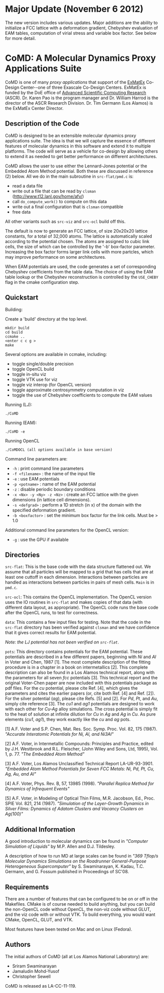 # Major Update (November 6 2012)

The new version includes various updates. Major additions are the ability to initialize a FCC lattice with a deformation gradient, Chebyshev evaluation of EAM tables, computation of virial stress and variable box factor. See below for more detail.

# CoMD: A Molecular Dynamics Proxy Applications Suite

CoMD is one of many _proxy applications_ that support of the [ExMatEx](http://exmatex.lanl.gov) Co-Design Center--one of three Exascale Co-Design Centers. ExMatEx is funded by the DoE office of [Advanced Scientific Computing Research](http://science.energy.gov/ascr) (ASCR). Dr. Karen Pao is the program manager and Dr. William Harrod is the director of the ASCR Research Division. Dr. Tim Germann (Los Alamos) is the ExMatEx Center Director.

## Description of the Code

CoMD is designed to be an extensible molecular dynamics proxy applications suite. The idea is that we will capture the essence of different features of molecular dynamics in this software and extend it to multiple platforms. The code will serve as a vehicle for co-design by allowing others to extend it as needed to get better performance on different architectures.

CoMD allows the user to use either the Lennard-Jones potential or the Embedded Atom Method potential. Both these are discussed in reference (2) below. All we do in the main subroutine in `src-flat/pmd.c` is:

 *  read a data file
 *  write out a file that can be read by `clsman` (http://www.t12.lanl.gov/home/afv/)
 *  call `do_compute_work()` to compute on this data
 *  write out a final configuration that is `clsman` compatible
 *  free data

All other variants such as `src-viz` and `src-ocl` build off this.

The default is now to generate an FCC lattice, of size 20x20x20 lattice constants, for a total of 32,000 atoms. The lattice is automatically scaled according to the potential chosen. The atoms are assigned to cubic link cells, the size of which can be controlled by the '-b' box-factor parameter. Increasing the box factor forms larger link cells with more partcles, which may improve performance on some architectures.

When EAM potentials are used, the code generates a set of corresponding Chebyshev coefficients from the table data. The choice of using the EAM table lookup or the Chebyshev reconstruction is controlled by the `USE_CHEBY` flag in the cmake configuration step.

## Quickstart

Building:

Create a 'build' directory at the top level.
   
    mkdir build
    cd build
    ccmake ..
    <enter c c g >
    make

Several options are available in ccmake, including:

   * toggle single/double precision
   * toggle OpenCL build
   * toggle in-situ viz
   * toggle VTK use for viz
   * toggle viz interop (for OpenCL version)
   * toggle approximate centrosymmetry computation in viz
   * toggle the use of Chebyshev coefficients to compute the EAM values

Running (LJ):

    ./CoMD 

Running (EAM):

    ./CoMD -e

Running OpenCL

    ./CoMDOCL (all options available in base version)

Command line parameters are:

 * `-h` : print command line parameters
 * `-f <filename>` : the name of the input file
 * `-e` : use EAM potentials
 * `-p <potname>` : name of the EAM potential
 * `-z` : disable periodic boundary conditions
 * `-x <Nx> -y <Ny> -z <Nz>` : create an FCC lattice with the given dimensions (in lattice cell dimensions).
 * `-s <defgrad>` : perform a 1D stretch (in x) of the domain with the specified deformation gradient.
 * `-b <boxfactor>` : set the minimum box factor for the link cells. Must be > 1.0

Additional command line parameters for the OpenCL version:

 * `-g` : use the GPU if available

## Directories

`src-flat`:
This is the base code with the data structure flattened out.  We assume that all particles will be mapped to a grid that has cells that are at least one cuttoff in each dimension.  Interactions between particles are handled as interactions between particles in pairs of mesh cells.  `Main` is in `pmd.c`.

`src-ocl`:
This contains the OpenCL implementation. The OpenCL version uses the IO routines in `src-flat` and makes copies of that data (with different data layout, as appropriate). The OpenCL code runs the base code after the OpenCL runs, to test for correctness. 

`data`:
This contains a few input files for testing.  Note that the code in the `src-flat` directory has been verified against `clsman` and we have confidence that it gives correct results for EAM potential.

_Note: the LJ potential has not been verified on `src-flat`_.

`pots`: 
This directory contains potentials for the EAM potential. These potentials are described in a few different papers, beginning with _Ni_ and _Al_ in Voter and Chen, 1987 [1]. The most complete description of the fitting procedure is in a chapter in a book on intermetallics [2].  This complete description can also be found in a Los Alamos technical report, along with the parameters for all seven _fcc_ potentials [3].  This technical report and the original Voter-Chen paper are now included with this potentials package as pdf files. For the _cu_ potential, please cite Ref. [4], which gives the parameters and cites the earlier papers (or, cite both Ref. [4] and Ref. [2]). For the silver potential (_ag_), please cite Refs. [5] and [2]. For _Pd_, _Pt_, and _Au_, simply cite reference [3]. The _cu1_ and _ag1_ potentials are designed to work with each other for _Cu-Ag_ alloy simulations.  The cross potential is simply fit to the heat of solution at infinite dilution for _Cu_ in _Ag_ and _Ag_ in _Cu_. As pure elements (_cu1_, _ag1_), they work exactly like the _cu_ and _ag_ pots.

[1] A.F. Voter and S.P. Chen, Mat. Res. Soc. Symp. Proc. Vol. 82, 175 (1987). _"Accurate Interatomic Potentials for Ni, Al, and Ni3Al"_

[2] A.F. Voter, in Intermetallic Compounds: Principles and Practice, edited by J.H. Westbrook and R.L. Fleischer, (John Wiley and Sons, Ltd, 1995), Vol. 1, p. 77. _"The Embedded Atom Method"_

[3] A.F. Voter, Los Alamos Unclassified Technical Report LA-UR-93-3901. _"Embedded Atom Method Potentials for Seven FCC Metals: Ni, Pd, Pt, Cu, Ag, Au, and Al"_

[4] A.F. Voter, Phys. Rev. B, 57, 13985 (1998). _"Parallel Replica Method for Dynamics of Infrequent Events"_

[5] A.F. Voter, in Modeling of Optical Thin Films, M.R. Jacobson, Ed., Proc. SPIE Vol. 821, 214 (1987). _"Simulation of the Layer-Growth Dynamics in Silver Films: Dynamics of Adatom Clusters and Vacancy Clusters on Ag(100)"_

## Additional Information

A good introduction to molecular dynamics can be found in _"Computer Simulation of Liquids"_ by M.P. Allen and D.J. Tildesley.

A description of how to run MD at large scales can be found in _"369 Tflop/s Molecular Dynamics Simulations on the Roadrunner General-Purpose Heterogeneous Supercomputer"_ by S. Swaminarayan, K. Kadau, T.C. Germann, and G. Fossum published in Proceedings of SC'08.

## Requirements

There are a number of features that can be configured to be on or off in the Makefiles.  CMake is of course needed to build anything, but you can build the non-OpenCL code without OpenCL, the non-viz code without GLUT, and the viz code with or without VTK.  To build everything, you would want CMake, OpenCL, GLUT, and VTK.

Most features have been tested on Mac and on Linux (Fedora).

## Authors

The initial authors of CoMD (all at Los Alamos National Laboratory) are:

 * Sriram Swaminarayan
 * Jamaludin Mohd-Yusof
 * Christopher Sewell

CoMD is released as LA-CC-11-119.
